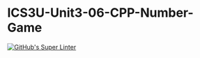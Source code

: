 # ICS3U-Unit3-06-CPP-Number-Game

[![GitHub's Super Linter](https://github.com/sydneykuhn/ICS3U-Unit3-06-CPP-Number-Game/workflows/GitHub's%20Super%20Linter/badge.svg)](https://github.com/sydneykuhn/ICS3U-Unit3-06-CPP-Number-Game/actions)
